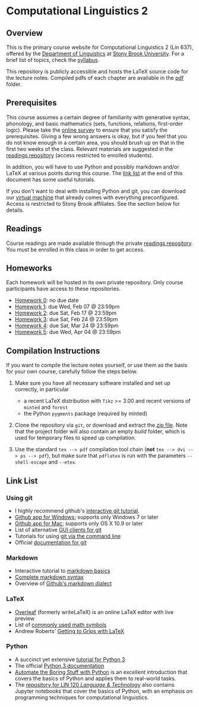 Computational Linguistics 2
===========================


Overview
--------

This is the primary course website for Computational Linguistics 2 (Lin 637), offered by the [Department of Linguistics][department] at [Stony Brook University][sbu].
For a brief list of topics, check the [syllabus][syllabus].

This repository is publicly accessible and hosts the LaTeX source code for the lecture notes.
Compiled pdfs of each chapter are available in the [pdf][pdf] folder.


Prerequisites
-------------

This course assumes a certain degree of familiarity with generative syntax, phonology, and basic mathematics (sets, functions, relations, first-order logic).
Please take the [online survey][survey] to ensure that you satisfy the prerequisites.
Giving a few wrong answers is okay, but if you feel that you do not know enough in a certain area, you should brush up on that in the first two weeks of the class.
Relevant materials are suggested in the [readings repository][readings] (access restricted to enrolled students).

In addition, you will have to use Python and possibly markdown and/or LaTeX at various points during this course.
The [link list](#link-list) at the end of this document has some useful tutorials.

If you don't want to deal with installing Python and git, you can download our [virtual machine][vm] that already comes with everything preconfigured.
Access is restricted to Stony Brook affiliates.
See the section below for details.


Readings
--------

Course readings are made available through the private [readings repository][readings].
You must be enrolled in this class in order to get access.


Homeworks
---------

Each homework will be hosted in its own private repository.
Only course participants have access to these repositories.

- [Homework 0](../../../homework0): no due date
- [Homework 1](../../../homework1): due Wed, Feb 07 @ 23:59pm
- [Homework 2](../../../homework2): due Sat, Feb 17 @ 23:59pm
- [Homework 3](../../../homework3): due Sat, Feb 24 @ 23:59pm
- [Homework 4](../../../homework4): due Sat, Mar 24 @ 23:59pm
- [Homework 5](../../../homework5): due Wed, Apr 04 @ 23:59pm


Compilation Instructions
------------------------

If you want to compile the lecture notes yourself, or use them as the basis for your own course, carefully follow the steps below.

1.  Make sure you have all necessary software installed and set up correctly, in particular
    - a recent LaTeX distribution with `Tikz` >= 3.00 and recent versions of `minted` and `forest`
    - the Python `pygments` package (required by minted)

2.  Clone the repository via `git`, or download and extract the [zip file](../../archive/master.zip).
    Note that the project folder will also contain an empty _build_ folder, which is used for temporary files to speed up compilation.

3.  Use the standard `tex --> pdf` compilation tool chain (**not** `tex --> dvi --> ps --> pdf`), but make sure that `pdflatex` is run with the parameters `--shell-escape` and `--etex`.


Link List
---------

### Using git

- I highly recommend github's [interactive git tutorial](https://try.github.io).
- [Github app for Windows](http://windows.github.com); supports only Windows 7 or later
- [Github app for Mac](http://mac.github.com); supports only OS X 10.9 or later
- List of alternative [GUI clients for git](http://git-scm.com/downloads/guis)
- Tutorials for using [git via the command line](https://www.atlassian.com/git/tutorials)
- Official [documentation for git](http://git-scm.com/doc)

### Markdown

- Interactive tutorial to [markdown basics](http://markdowntutorial.com/)
- [Complete markdown syntax](http://daringfireball.net/projects/markdown/syntax)
- Overview of [Github's markdown dialect](https://help.github.com/categories/writing-on-github/)

### LaTeX

- [Overleaf](https://www.overleaf.com/) (formerly writeLaTeX) is an online LaTeX editor with live preview
- List of [commonly used math symbols](http://web.ift.uib.no/Teori/KURS/WRK/TeX/symALL.html)
- Andrew Roberts' [Getting to Grips with LaTeX](http://www.andy-roberts.net/writing/latex)

### Python

- A succinct yet extensive [tutorial for Python 3](http://www.python-course.eu/python3_course.php)
- The official [Python 3 documentation](https://docs.python.org/3/)
- [Automate the Boring Stuff with Python](https://automatetheboringstuff.com/) is an excellent introduction that covers the basics of Python and applies them to real-world tasks.
- The [repository for LIN 120 *Language & Technology*](https://github.com/CompLab-StonyBrook/lin120_public) also contains Jupyter notebooks that cover the basics of Python, with an emphasis on programming techniques for computational linguistics.

[department]: http://linguistics.stonybrook.edu
[pdf]: ../../tree/master/pdf
[readings]: ../../../readings
[sbu]: http://www.stonybrook.edu
[survey]: https://testmoz.com/432409
[syllabus]: ../../blob/master/pdf/00_syllabus.pdf?raw=true
[vm]: https://drive.google.com/file/d/1ti5dhXh1ZzHKYa-dCHZtzI7WIapWPr2V/view?usp=sharing
